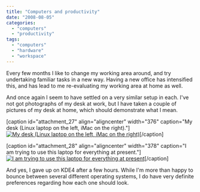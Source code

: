 ```yaml
---
title: "Computers and productivity"
date: "2008-08-05"
categories: 
  - "computers"
  - "productivity"
tags: 
  - "computers"
  - "hardware"
  - "workspace"
---
```


Every few months I like to change my working area around, and try undertaking familiar tasks in a new way. Having a new office has intensified this, and has lead to me re-evaluating my working area at home as well.

And once again I seem to have settled on a very similar setup in each. I've not got photographs of my desk at work, but I have taken a couple of pictures of my desk at home, which should demonstrate what I mean.

\[caption id="attachment\_27" align="aligncenter" width="376" caption="My desk (Linux laptop on the left, iMac on the right)."\][![My desk (Linux laptop on the left, iMac on the right)](http://teknostatik.co.uk/wp-content/uploads/2008/08/img_03242.jpg "img_03242")](http://teknostatik.co.uk/wp-content/uploads/2008/08/img_03242.jpg)\[/caption\]

\[caption id="attachment\_28" align="aligncenter" width="378" caption="I am trying to use this laptop for everything at present."\][![I am trying to use this laptop for everything at present](http://teknostatik.co.uk/wp-content/uploads/2008/08/img_03231.jpg "img_03231")](http://teknostatik.co.uk/wp-content/uploads/2008/08/img_03231.jpg)\[/caption\]

And yes, I gave up on KDE4 after a few hours. While I'm more than happy to bounce between several different operating systems, I do have very definite preferences regarding how each one should look.
